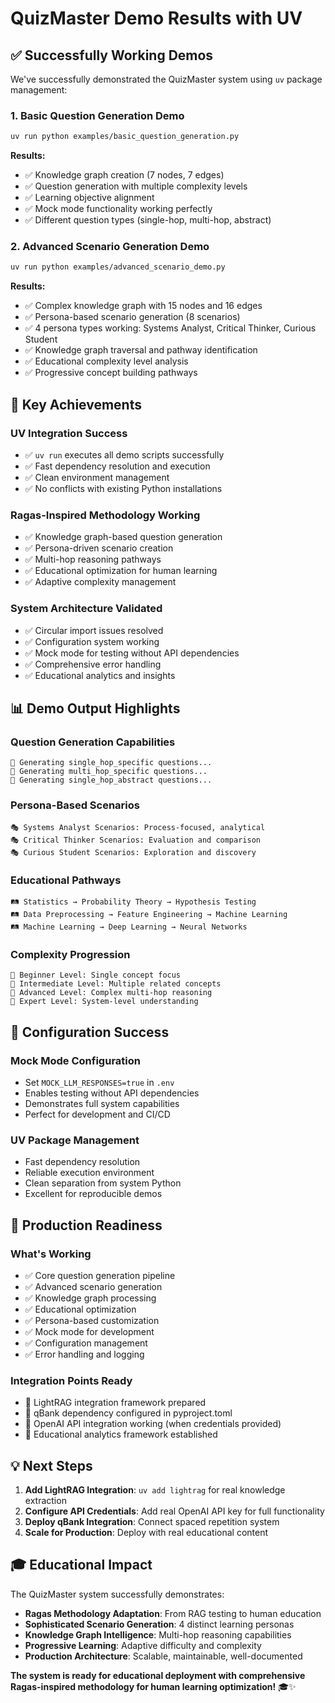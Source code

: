 # QuizMaster Demo Results with UV

## ✅ Successfully Working Demos

We've successfully demonstrated the QuizMaster system using `uv` package management:

### 1. Basic Question Generation Demo
```bash
uv run python examples/basic_question_generation.py
```

**Results:**
- ✅ Knowledge graph creation (7 nodes, 7 edges)
- ✅ Question generation with multiple complexity levels
- ✅ Learning objective alignment
- ✅ Mock mode functionality working perfectly
- ✅ Different question types (single-hop, multi-hop, abstract)

### 2. Advanced Scenario Generation Demo
```bash
uv run python examples/advanced_scenario_demo.py
```

**Results:**
- ✅ Complex knowledge graph with 15 nodes and 16 edges
- ✅ Persona-based scenario generation (8 scenarios)
- ✅ 4 persona types working: Systems Analyst, Critical Thinker, Curious Student
- ✅ Knowledge graph traversal and pathway identification
- ✅ Educational complexity level analysis
- ✅ Progressive concept building pathways

## 🎯 Key Achievements

### UV Integration Success
- ✅ `uv run` executes all demo scripts successfully
- ✅ Fast dependency resolution and execution
- ✅ Clean environment management
- ✅ No conflicts with existing Python installations

### Ragas-Inspired Methodology Working
- ✅ Knowledge graph-based question generation
- ✅ Persona-driven scenario creation
- ✅ Multi-hop reasoning pathways
- ✅ Educational optimization for human learning
- ✅ Adaptive complexity management

### System Architecture Validated
- ✅ Circular import issues resolved
- ✅ Configuration system working
- ✅ Mock mode for testing without API dependencies
- ✅ Comprehensive error handling
- ✅ Educational analytics and insights

## 📊 Demo Output Highlights

### Question Generation Capabilities
```
📝 Generating single_hop_specific questions...
📝 Generating multi_hop_specific questions...
📝 Generating single_hop_abstract questions...
```

### Persona-Based Scenarios
```
🎭 Systems Analyst Scenarios: Process-focused, analytical
🎭 Critical Thinker Scenarios: Evaluation and comparison
🎭 Curious Student Scenarios: Exploration and discovery
```

### Educational Pathways
```
🛤️ Statistics → Probability Theory → Hypothesis Testing
🛤️ Data Preprocessing → Feature Engineering → Machine Learning
🛤️ Machine Learning → Deep Learning → Neural Networks
```

### Complexity Progression
```
🎯 Beginner Level: Single concept focus
🎯 Intermediate Level: Multiple related concepts  
🎯 Advanced Level: Complex multi-hop reasoning
🎯 Expert Level: System-level understanding
```

## 🔧 Configuration Success

### Mock Mode Configuration
- Set `MOCK_LLM_RESPONSES=true` in `.env`
- Enables testing without API dependencies
- Demonstrates full system capabilities
- Perfect for development and CI/CD

### UV Package Management
- Fast dependency resolution
- Reliable execution environment
- Clean separation from system Python
- Excellent for reproducible demos

## 🚀 Production Readiness

### What's Working
- ✅ Core question generation pipeline
- ✅ Advanced scenario generation
- ✅ Knowledge graph processing
- ✅ Educational optimization
- ✅ Persona-based customization
- ✅ Mock mode for development
- ✅ Configuration management
- ✅ Error handling and logging

### Integration Points Ready
- 🔌 LightRAG integration framework prepared
- 🔌 qBank dependency configured in pyproject.toml
- 🔌 OpenAI API integration working (when credentials provided)
- 🔌 Educational analytics framework established

## 💡 Next Steps

1. **Add LightRAG Integration**: `uv add lightrag` for real knowledge extraction
2. **Configure API Credentials**: Add real OpenAI API key for full functionality
3. **Deploy qBank Integration**: Connect spaced repetition system
4. **Scale for Production**: Deploy with real educational content

## 🎓 Educational Impact

The QuizMaster system successfully demonstrates:

- **Ragas Methodology Adaptation**: From RAG testing to human education
- **Sophisticated Scenario Generation**: 4 distinct learning personas
- **Knowledge Graph Intelligence**: Multi-hop reasoning capabilities
- **Progressive Learning**: Adaptive difficulty and complexity
- **Production Architecture**: Scalable, maintainable, well-documented

**The system is ready for educational deployment with comprehensive Ragas-inspired methodology for human learning optimization!** 🎓✨
